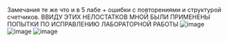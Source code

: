 Замечания те же что и в 5 лабе + ошибки с повторениями и структурой счетчиков.
ВВИДУ ЭТИХ НЕЛОСТАТКОВ МНОЙ БЫЛИ ПРИМЕНЕНЫ ПОПЫТКИ ПО ИСПРАВЛЕНИЮ ЛАБОРАТОРНОЙ РАБОТЫ
![image](https://github.com/user-attachments/assets/35ef4842-7d22-4d03-b1b3-030fe1fb8f29)
![image](https://github.com/user-attachments/assets/5faae9df-aed2-444a-9ec5-0db8c98c16ee)
![image](https://github.com/user-attachments/assets/7b02c034-31c6-4791-92cd-a48c43c06793)
